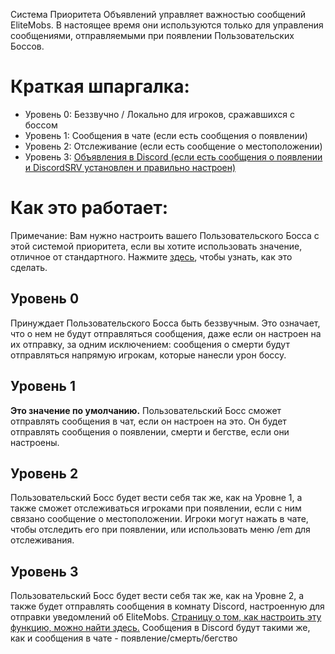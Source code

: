Система Приоритета Объявлений управляет важностью сообщений EliteMobs. В настоящее время они используются только для управления сообщениями, отправляемыми при появлении Пользовательских Боссов.

# Краткая шпаргалка:

*   Уровень 0: Беззвучно / Локально для игроков, сражавшихся с боссом
*   Уровень 1: Сообщения в чате (если есть сообщения о появлении)
*   Уровень 2: Отслеживание (если есть сообщение о местоположении)
*   Уровень 3: [Объявления в Discord (если есть сообщения о появлении и DiscordSRV установлен и правильно настроен)]($language$/elitemobs/discordsrv.md)

# Как это работает:

Примечание: Вам нужно настроить вашего Пользовательского Босса с этой системой приоритета, если вы хотите использовать значение, отличное от стандартного. Нажмите [здесь]($language$/elitemobs/creating_bosses.md&section=announcementpriority), чтобы узнать, как это сделать.

## Уровень 0

Принуждает Пользовательского Босса быть беззвучным. Это означает, что о нем не будут отправляться сообщения, даже если он настроен на их отправку, за одним исключением: сообщения о смерти будут отправляться напрямую игрокам, которые нанесли урон боссу.

## Уровень 1

**Это значение по умолчанию.** Пользовательский Босс сможет отправлять сообщения в чат, если он настроен на это. Он будет отправлять сообщения о появлении, смерти и
бегстве, если они настроены.

## Уровень 2

Пользовательский Босс будет вести себя так же, как на Уровне 1, а также сможет отслеживаться игроками при появлении, если с ним связано сообщение о местоположении. Игроки могут нажать в чате, чтобы отследить его при появлении, или использовать меню /em для отслеживания.

## Уровень 3

Пользовательский Босс будет вести себя так же, как на Уровне 2, а также будет отправлять сообщения в комнату Discord, настроенную для отправки уведомлений об EliteMobs. [Страницу о том, как настроить эту функцию, можно найти здесь.]($language$/elitemobs/discordsrv.md) Сообщения в Discord будут такими же, как и сообщения в чате - появление/смерть/бегство